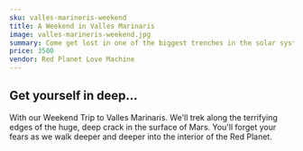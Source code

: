 ```yaml
---
sku: valles-marineris-weekend
title: A Weekend in Valles Marinaris
image: valles-marineris-weekend.jpg
summary: Come get lost in one of the biggest trenches in the solar system
price: 3500
vendor: Red Planet Love Machine
---
```


## Get yourself in deep...

With our Weekend Trip to Valles Marinaris. We'll trek along the terrifying edges of the huge, deep crack in the surface of Mars. You'll forget your fears as we walk deeper and deeper into the interior of the Red Planet.